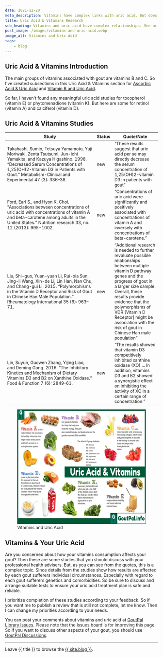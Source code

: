 ```yaml
---
date: 2021-12-20
meta_description: Vitamins have complex links with uric acid. But does the research really tell us how vitamins help gout? Check the latest studies.
title: Uric Acid & Vitamins Research
sub_heading: Vitamins and uric acid have complex relationships. See uric acid and vitamins facts to discuss with your doctor.
post_image: /images/vitamins-and-uric-acid.webp
image_alt: Vitamins and Uric Acid
tags:
    - blog
---
```


<h2 id="intro">Uric Acid & Vitamins Introduction</h2>

The main groups of vitamins associated with gout are vitamins B and C. So I've created subsections in this Uric Acid & Vitamins section for <a href="/blog/ascorbic-acid-gout/">Ascorbic Acid & Uric Acid</a> and <a href="/blog/vitamin-b-uric-acid/">Vitamin B and Uric Acid</a>.

So far, I haven't found any meaningful uric acid studies for tocopherol (vitamin E) or phytomenadione (vitamin K). But here are some for retinol (vitamin A) and calciferol (vitamin D).

<h2 id="list">Uric Acid & Vitamins Studies</h2>

<table id="studies" style="width: 100%;">
	<thead>
		<tr>
			<th style="width: 60%;">Study</th>
			<th style="width: 10%;">Status</th>
			<th style="width: 30%;">Quote/Note</th>
		</tr>
	</thead>
	<tbody>
		<tr id="1998">
			<td>Takahashi, Sumio, Tetsuya Yamamoto, Yuji Moriwaki, Zenta Tsutsumi, Jun-ichi Yamakita, and Kazuya Higashino. 1998. “Decreased Serum Concentrations of 1,25(OH)2-Vitamin D3 in Patients with Gout.” Metabolism-Clinical and Experimental 47 (3): 336–38.</td>
			<td>new</td>
			<td><q cite="https://doi.org/10.1007/978-1-4615-5381-6_11">These results suggest that uric acid per se may directly decrease the serum concentration of 1,25(OH)2-vitamin D3 in patients with gout</q></td>
		</tr>
		<tr id="2013">
			<td>Ford, Earl S., and Hyon K. Choi. "Associations between concentrations of uric acid with concentrations of vitamin A and beta-carotene among adults in the United States." Nutrition research 33, no. 12 (2013): 995-1002.</td>
			<td>new</td>
			<td><q cite="https://doi.org/10.1016/j.nutres.2013.08.008">Concentrations of uric acid were significantly and positively associated with concentrations of vitamin A and inversely with concentrations of beta-carotene.</q></td>
		</tr>
		<tr id="2015">
			<td>Liu, Shi-guo, Yuan-yuan Li, Rui-xia Sun, Jing-li Wang, Xin-de Li, Lin Han, Nan Chu, and Chang-gui Li. 2015. “Polymorphisms in the Vitamin D Receptor and Risk of Gout in Chinese Han Male Population.” Rheumatology International 35 (6): 963–71.</td>
			<td>new</td>
			<td><q cite="https://doi.org/10.1007/s00296-014-3167-z">Additional research is needed to further revaluate possible relationships between multiple vitamin D pathway genes and the progress of gout in a larger size sample. Overall, these results provide evidence that the polymorphisms of VDR [Vitamin D Receptor] might be association with the risk of gout in Chinese Han male population</q></td>
		</tr>
		<tr id="2016">
			<td>Lin, Suyun, Guowen Zhang, Yijing Liao, and Deming Gong. 2016. “The Inhibitory Kinetics and Mechanism of Dietary Vitamins D3 and B2 on Xanthine Oxidase.” Food & Function 7 (6): 2849–61.</td>
			<td>new</td>
			<td><q cite="https://doi.org/10.1039/c6fo00491a">The results showed that vitamin D3 competitively inhibited xanthine oxidase (XO) ... In addition, vitamins D3 and B2 showed a synergistic effect on inhibiting the activity of XO in a certain range of concentration.</q></td>
		</tr>
	</tbody>
</table>

<figure class="inner">
<img src="/images/vitamins-and-uric-acid.webp" alt="Vitamins and Uric Acid"  width="610" height="377">
  <figcaption>Vitamins and Uric Acid</figcaption>
</figure>

<h2 id="next">Vitamins & Your Uric Acid</h2>

Are you concerned about how your vitamins consumption affects your gout? Then these are some studies that you should discuss with your professional health advisers. But, as you can see from the quotes, this is a complex topic. Since details from the studies show how results are affected by each gout sufferers individual circumstances. Especially with regard to each gout sufferers genetics and comorbidities. So be sure to discuss and arrange suitable tests to ensure your uric acid treatment plan is safe and reliable. 

I prioritize completion of these studies according to your feedback. So if you want me to publish a review that is still not complete, let me know. Then I can change my priorities according to your needs.

You can post your comments about vitamins and uric acid at <a href="https://github.com/kct2020/goutpal-info-11ty/issues/">GoutPal Library Issues</a>. Please note that the Issues board is for improving this page. So if you want to discuss other aspects of your gout, you should use <a href="https://github.com/kct2020/goutpal-com-skeleventy/discussions">GoutPal Discussions</a>.

***

Leave {{ title }} to browse the <a href="/blog">{{ site.blog }}</a>.